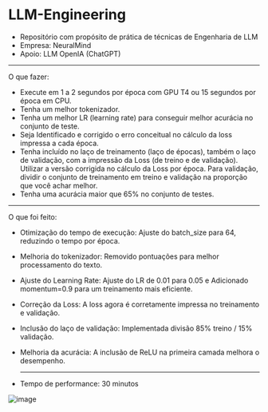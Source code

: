 # LLM-Engineering

* Repositório com propósito de prática de técnicas de Engenharia de LLM
* Empresa: NeuralMind
* Apoio: LLM OpenIA (ChatGPT)

---

O que fazer:

* Execute em 1 a 2 segundos por época com GPU T4 ou 15 segundos por época em CPU.
* Tenha um melhor tokenizador.
* Tenha um melhor LR (learning rate) para conseguir melhor acurácia no conjunto de teste.
* Seja Identificado e corrigido o erro conceitual no cálculo da loss impressa a cada época.
* Tenha incluído no laço de treinamento (laço de épocas), também o laço de validação, com a impressão da Loss (de treino e de validação). Utilizar a versão corrigida no cálculo da Loss por época. Para validação, dividir o conjunto de treinamento em treino e validação na proporção que você achar melhor.
* Tenha uma acurácia maior que 65% no conjunto de testes.


---

O que foi feito:

* Otimização do tempo de execução: Ajuste do batch_size para 64, reduzindo o tempo por época.
* Melhoria do tokenizador: Removido pontuações para melhor processamento do texto.
* Ajuste do Learning Rate: Ajuste do LR de 0.01 para 0.05 e Adicionado momentum=0.9 para um treinamento mais eficiente.
* Correção da Loss: A loss agora é corretamente impressa no treinamento e validação.
* Inclusão do laço de validação: Implementada divisão 85% treino / 15% validação.
* Melhoria da acurácia: A inclusão de ReLU na primeira camada melhora o desempenho.

  ---

* Tempo de performance: 30 minutos

![image](https://github.com/user-attachments/assets/259dede3-4c3d-4b39-860d-bd99587a276e)
